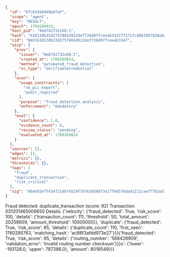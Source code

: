 ```json
{
  "id": "07c633dd449eb7af",
  "scope": "agent",
  "key": "RESULT",
  "epoch": 1760289014,
  "host_pid": "9e6742732c60:1",
  "hash": "61013db33d2757801d912def726d07fceeab3147771717c8863857928a6aadb5",
  "cid": "QmV161013db33d2757801d912def726d07fceeab3147",
  "aicp": {
    "prov": {
      "issuer": "9e6742732c60:1",
      "created_at": 1760289014,
      "method": "automated_fraud_detection",
      "vc_type": "VerifiableCredential"
    },
    "ucon": {
      "usage_constraints": [
        "no_pii_export",
        "audit_required"
      ],
      "purpose": "fraud_detection_analysis",
      "enforcement": "mandatory"
    },
    "eval": {
      "confidence": 1.0,
      "evidence_count": 0,
      "review_status": "pending",
      "evaluated_at": 1760289014
    }
  },
  "sources": [],
  "edges": [],
  "metrics": {},
  "thresholds": {},
  "tags": [
    "fraud",
    "duplicate_transaction",
    "risk_critical"
  ],
  "sig": "08eb92eff434f21dbf4519f7bf63d586f3e17fb8576dad1211caef77b1ed13b6"
}
```

Fraud detected: duplicate_transaction (score: 92)
Transaction: 031201465006650
Details: {'velocity': {'fraud_detected': True, 'risk_score': 100, 'details': {'transaction_count': 111, 'threshold': 50, 'total_amount': 20259609, 'amount_threshold': 10000000}}, 'duplicate': {'fraud_detected': True, 'risk_score': 85, 'details': {'duplicate_count': 110, 'first_seen': 1760285763, 'matching_hash': 'ac98f3afdd973e27'}}}{'fraud_detected': True, 'risk_score': 95, 'details': {'routing_number': '568426909', 'validation_error': 'Invalid routing number checksum'}}}s': {'lower': -193126.0, 'upper': 787386.0}, 'amount': 8018549}}}